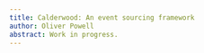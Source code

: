 ```yaml
---
title: Calderwood: An event sourcing framework
author: Oliver Powell
abstract: Work in progress. 
---
```


